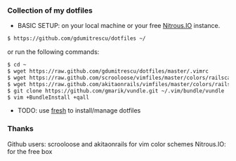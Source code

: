 ### Collection of my dotfiles

 - BASIC SETUP: on your local machine or your free [Nitrous.IO](http://nitrous.io) instance.
 
 ```bash
 $ https://github.com/gdumitrescu/dotfiles ~/
 ```
 or run the following commands:
 
 ```bash
 $ cd ~
 $ wget https://raw.github.com/gdumitrescu/dotfiles/master/.vimrc
 $ wget https://raw.github.com/scrooloose/vimfiles/master/colors/railscasts.vim
 $ wget https://raw.github.com/akitaonrails/vimfiles/master/colors/railscasts2.vim
 $ git clone https://github.com/gmarik/vundle.git ~/.vim/bundle/vundle
 $ vim +BundleInstall +qall
 ```
 
 - TODO: use [fresh](https://github.com/freshshell/fresh) to install/manage dotfiles

### Thanks
 Github users: scrooloose and akitaonrails for vim color schemes
 Nitrous.IO: for the free box
